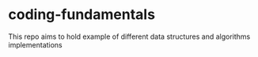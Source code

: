 # coding-fundamentals
This repo aims to hold example of different data structures and algorithms implementations
